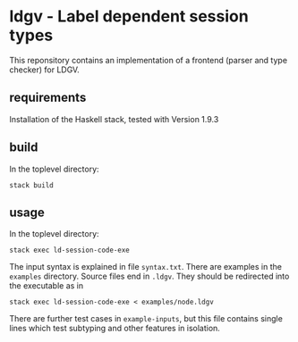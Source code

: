 # ldgv - Label dependent session types

This reponsitory contains an implementation of a frontend (parser and
type checker) for LDGV.

## requirements

Installation of the Haskell stack, tested with Version 1.9.3

## build

In the toplevel directory:

`stack build`

## usage

In the toplevel directory:

`stack exec ld-session-code-exe`

The input syntax is explained in file `syntax.txt`.
There are examples in the `examples` directory. Source files end in
`.ldgv`. They should be redirected into the executable as in

`stack exec ld-session-code-exe < examples/node.ldgv`

There are further test cases in `example-inputs`, but this file contains
single lines which test subtyping and other features in isolation.
